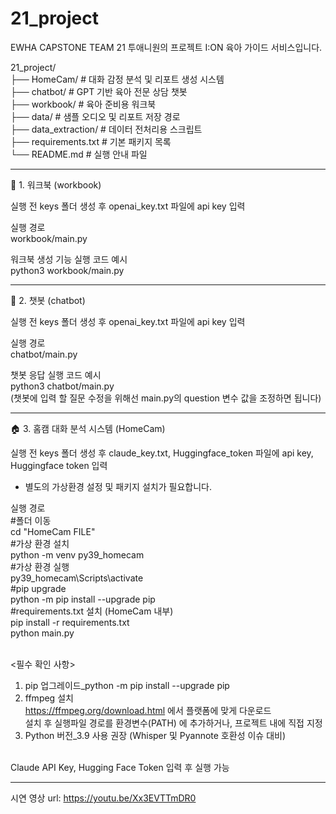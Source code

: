 # 21_project

EWHA CAPSTONE TEAM 21 투애니원의 프로젝트 I:ON 육아 가이드 서비스입니다.<br>

21_project/ <br>
├── HomeCam/ # 대화 감정 분석 및 리포트 생성 시스템 <br>
├── chatbot/ # GPT 기반 육아 전문 상담 챗봇 <br>
├── workbook/ # 육아 준비용 워크북 <br>
├── data/ # 샘플 오디오 및 리포트 저장 경로 <br>
├── data_extraction/ # 데이터 전처리용 스크립트 <br>
├── requirements.txt # 기본 패키지 목록 <br>
└── README.md # 실행 안내 파일 <br>

-------------------------------------------------------------------------

📁 1. 워크북 (workbook)<br>

실행 전 keys 폴더 생성 후  openai_key.txt 파일에 api key 입력 <br>

실행 경로<br>
workbook/main.py<br>

워크북 생성 기능 실행 코드 예시<br>
python3 workbook/main.py<br>


-------------------------------------------------------------------------

💬 2. 챗봇 (chatbot)<br>

실행 전 keys 폴더 생성 후  openai_key.txt 파일에 api key 입력 <br>

실행 경로<br>
chatbot/main.py<br>

챗봇 응답 실행 코드 예시<br>
python3 chatbot/main.py<br>
(챗봇에 입력 할 질문 수정을 위해선 main.py의 question 변수 값을 조정하면 됩니다)<br>

-------------------------------------------------------------------------

🏠 3. 홈캠 대화 분석 시스템 (HomeCam)<br>

실행 전 keys 폴더 생성 후  claude_key.txt, Huggingface_token 파일에 api key, Huggingface token 입력 <br>

- 별도의 가상환경 설정 및 패키지 설치가 필요합니다.<br>

실행 경로<br>
#폴더 이동<br>
cd "HomeCam FILE"<br>
#가상 환경 설치<br>
python -m venv py39_homecam<br>
#가상 환경 실행<br>
py39_homecam\Scripts\activate<br>
#pip upgrade<br>
python -m pip install --upgrade pip<br>
#requirements.txt 설치 (HomeCam 내부)<br>
pip install -r requirements.txt<br>
python main.py<br><br>

<필수 확인 사항>
1. pip 업그레이드_python -m pip install --upgrade pip<br>
2. ffmpeg 설치<br>
   https://ffmpeg.org/download.html 에서 플랫폼에 맞게 다운로드<br>
   설치 후 실행파일 경로를 환경변수(PATH) 에 추가하거나, 프로젝트 내에 직접 지정<br>
3. Python 버전_3.9 사용 권장 (Whisper 및 Pyannote 호환성 이슈 대비)<br><br>
   
Claude API Key, Hugging Face Token 입력 후 실행 가능<br>

-------------------------------------------------------------------------

시연 영상 url: https://youtu.be/Xx3EVTTmDR0<br>
